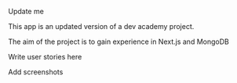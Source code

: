 Update me

This app is an updated version of a dev academy project.

The aim of the project is to gain experience in Next.js and MongoDB

Write user stories here

Add screenshots
